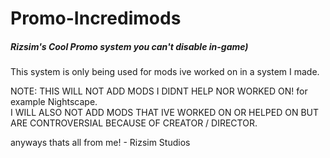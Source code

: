 # Promo-Incredimods <br> 
##### Rizsim's Cool Promo system you can't disable in-game)
This system is only being used for mods ive worked on in a system I made.


NOTE:
THIS WILL NOT ADD MODS I DIDNT HELP NOR WORKED ON!
for example Nightscape.
<br> I WILL ALSO NOT ADD MODS THAT IVE WORKED ON OR HELPED ON BUT ARE CONTROVERSIAL BECAUSE OF CREATOR / DIRECTOR.

anyways thats all from me! - Rizsim Studios
